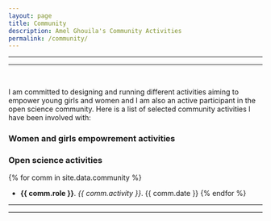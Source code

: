 ```yaml
---
layout: page
title: Community
description: Amel Ghouila's Community Activities
permalink: /community/
---
```


***
***
<br>

I am committed to designing and running different activities aiming to empower young girls and women and I am also an active participant in the open science community. Here is a list of selected community activities I have been involved with:

### Women and girls empowrement activities



### Open science activities

{% for comm in site.data.community %}
- **{{ comm.role }}**. *{{ comm.activity }}*. {{ comm.date }}
{% endfor %}

***
***
